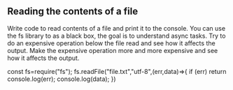 ## Reading the contents of a file

Write code to read contents of a file and print it to the console. 
You can use the fs library to as a black box, the goal is to understand async tasks. 
Try to do an expensive operation below the file read and see how it affects the output. 
Make the expensive operation more and more expensive and see how it affects the output. 


const fs=require("fs");
fs.readFile("file.txt","utf-8",(err,data)=>{
  if (err) return console.log(err);
  console.log(data);
})